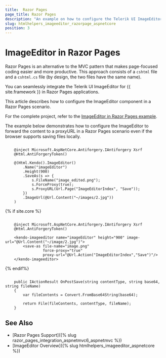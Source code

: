 ```yaml
---
title:  Razor Pages
page_title: Razor Pages
description: "An example on how to configure the Telerik UI ImageEditor component for {{ site.framework }} in a Razor Page."
slug: htmlhelpers_imageeditor_razorpage_aspnetcore
position: 3
---
```


# ImageEditor in Razor Pages

Razor Pages is an alternative to the MVC pattern that makes page-focused coding easier and more productive. This approach consists of a `cshtml` file and a `cshtml.cs` file (by design, the two files have the same name). 

You can seamlessly integrate the Telerik UI ImageEditor for {{ site.framework }} in Razor Pages applications.

This article describes how to configure the ImageEditor component in a Razor Pages scenario.

For the complete project, refer to the [ImageEditor in Razor Pages example](https://github.com/telerik/ui-for-aspnet-core-examples/blob/master/Telerik.Examples.RazorPages/Telerik.Examples.RazorPages/Pages/ImageEditor/ImageEditorIndex.cshtml).

The example below demonstrates how to configure the ImageEditor to forward the content to a proxyURL in a Razor Pages scenario even if the browser supports saving files locally.

```tab-HtmlHelper(cshtml) 
       
    @inject Microsoft.AspNetCore.Antiforgery.IAntiforgery Xsrf
    @Html.AntiForgeryToken()

    @(Html.Kendo().ImageEditor()
        .Name("imageEditor")
        .Height(900)
        .SaveAs(s => {
            s.FileName("image_edited.png");
            s.ForceProxy(true);
            s.ProxyURL(Url.Page("ImageEditorIndex", "Save"));
        })
        .ImageUrl(@Url.Content("~/images/2.jpg"))
    )
```
{% if site.core %}
```tab-TagHelper(cshtml)

    @inject Microsoft.AspNetCore.Antiforgery.IAntiforgery Xsrf
    @Html.AntiForgeryToken()
    
    <kendo-imageeditor name="imageEditor" height="900" image-url="@Url.Content("~/image/2.jpg")">
        <save-as file-name="image.png" 
                 force-proxy="true"
                 proxy-url="@Url.Action("ImageEditorIndex","Save")"/>
    </kendo-imageeditor>
```
{% endif%}
```tab-PageModel(cshtml.cs)      

    public IActionResult OnPostSave(string contentType, string base64, string fileName)
    {
        var fileContents = Convert.FromBase64String(base64);

        return File(fileContents, contentType, fileName);
    }
```

## See Also

* [Razor Pages Support]({% slug razor_pages_integration_aspnetmvc6_aspnetmvc %})
* [ImageEditor Overview]({% slug htmlhelpers_imageeditor_aspnetcore %})

